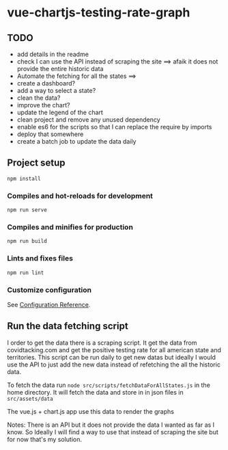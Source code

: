 # vue-chartjs-testing-rate-graph

## TODO

* add details in the readme
* check I can use the API instead of scraping the site ==> afaik it does not provide the entire historic data
* Automate the fetching for all the states ==> 
* create a dashboard? 
* add a way to select a state?
* clean the data?
* improve the chart?
* update the legend of the chart
* clean project and remove any unused dependency
* enable es6 for the scripts so that I can replace the require by imports
* deploy that somewhere
* create a batch job to update the data daily

## Project setup
```
npm install
```

### Compiles and hot-reloads for development
```
npm run serve
```

### Compiles and minifies for production
```
npm run build
```

### Lints and fixes files
```
npm run lint
```

### Customize configuration
See [Configuration Reference](https://cli.vuejs.org/config/).


## Run the data fetching script

I order to get the data there is a scraping script. It get the data from covidtacking.com and get the positive testing rate for all american state and territories. This script can be run daily to get new datas but ideally I would use the API to just add the new data instead of refetching the all the historic data. 

To fetch the data run `node src/scripts/fetchDataForAllStates.js` in the home directory. It will fetch the data and store in in json files in `src/assets/data`

The vue.js + chart.js app use this data to render the graphs

Notes: There is an API but it does not provide the data I wanted as far as I know. So Ideally I will find a way to use that instead of scraping the site but for now that's my solution.





